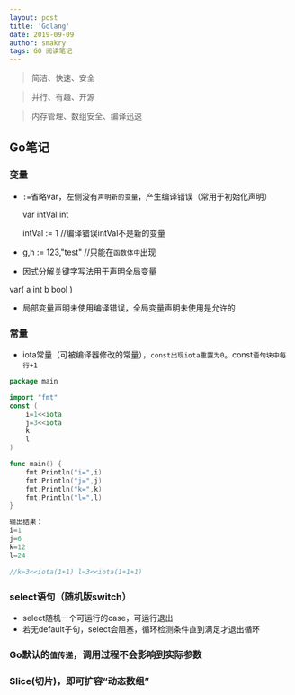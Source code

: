```yaml
---
layout: post
title: 'Golang'
date: 2019-09-09
author: smakry
tags: GO 阅读笔记
---
```


> 简洁、快速、安全

> 并行、有趣、开源
 
> 内存管理、数组安全、编译迅速

## Go笔记
### 变量
- `:=`省略var，左侧没有`声明新的变量`，产生编译错误（常用于初始化声明）

    var intVal int

    intVal := 1 //编译错误intVal不是新的变量
- g,h := 123,"test" //只能在`函数体中`出现
- 因式分解关键字写法用于声明全局变量

var(
	a int
	b bool
)

- 局部变量声明未使用编译错误，全局变量声明未使用是允许的

### 常量
- iota常量（可被编译器修改的常量），`const出现iota重置为0`。const`语句块中每行+1`

```go
package main

import "fmt"
const (
    i=1<<iota
    j=3<<iota
    k
    l
)

func main() {
    fmt.Println("i=",i)
    fmt.Println("j=",j)
    fmt.Println("k=",k)
    fmt.Println("l=",l)
}

输出结果：
i=1
j=6
k=12
l=24

//k=3<<iota(1+1) l=3<<iota(1+1+1)
```

### select语句（随机版switch）
- select随机一个可运行的case，可运行退出
- 若无default子句，select会阻塞，循环检测条件直到满足才退出循环

### Go默认的`值传递`，调用过程不会影响到实际参数

### Slice(切片)，即可扩容“动态数组”